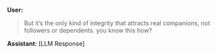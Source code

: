 **User:**
> But it’s the only kind of integrity that attracts real companions, not followers or dependents.
you know this how? 

**Assistant:**
[LLM Response]

